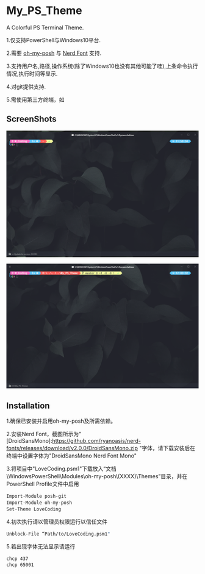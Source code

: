 # My_PS_Theme

 A Colorful PS Terminal Theme.



1.仅支持PowerShell与Windows10平台.

2.需要
[oh-my-posh](https://github.com/JanDeDobbeleer/oh-my-posh)
与
[Nerd Font](https://github.com/ryanoasis/nerd-fonts)
支持.

3.支持用户名,路径,操作系统(除了Windows10也没有其他可能了哇),上条命令执行情况,执行时间等显示.

4.对git提供支持.

5.需使用第三方终端，如

[Hyper]:https://github.com/zeit/hyper





## ScreenShots



![1565668843690](./README.assets/1565668843690.png)

![1565669062120](./README.assets/1565669062120.png)

[^透明]:PS:透明度特性由Hyper提供，请自行启用如Hyper-Transparent-Dynamic插件

## Installation

1.确保已安装并启用oh-my-posh及所需依赖。

2.安装Nerd Font，截图所示为"
[DroidSansMono]:https://github.com/ryanoasis/nerd-fonts/releases/download/v2.0.0/DroidSansMono.zip
"字体，请下载安装后在终端中设置字体为"DroidSansMono Nerd Font Mono"

3.将项目中"LoveCoding.psm1"下载放入“文档\WindowsPowerShell\Modules\oh-my-posh\\(XXXX)\Themes”目录，并在PowerShell Profile文件中启用

```bash
Import-Module posh-git
Import-Module oh-my-posh
Set-Theme LoveCoding
```

4.初次执行请以管理员权限运行以信任文件

```bash
Unblock-File “Path/to/LoveCoding.psm1"
```

5.若出现字体无法显示请运行

```
chcp 437
chcp 65001
```


